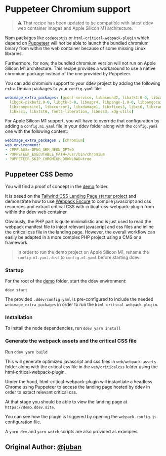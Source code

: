 # Puppeteer Chromium support

> ⚠️ That recipe has been updated to be compatible with latest ddev web container images and Apple Silicon M1 architecture.

Npm packages like `codeceptjs` or `html-critical-webpack-plugin` which depend on [Puppeteer](https://github.com/puppeteer/puppeteer/) will not be able to launch the bundled chromium binary from within the web container because of some missing Linux libraries.

Furthermore, for now, the bundled chromium version will not run on Apple Silicon M1 architecture. This recipe provides a workaround to use a native chromium package instead of the one provided by Puppeteer.

You can add chromium support to your ddev project by adding the following extra Debian packages to your `config.yaml` file:

```yaml
webimage_extra_packages: [gconf-service, libasound2, libatk1.0-0, libcairo2, libgconf-2-4,
  libgdk-pixbuf2.0-0, libgtk-3-0, libnspr4, libpango-1.0-0, libpangocairo-1.0-0, libx11-xcb1,
  libxcomposite1, libxcursor1, libxdamage1, libxfixes3, libxi6, libxrandr2, libxrender1,
  libxss1, libxtst6, fonts-liberation, libnss3, xdg-utils]
```

For Apple Silicon M1 support, you will have to override that configuration by adding a `config.m1.yaml` file in your ddev folder along with the `config.yaml` one with the following content:

```yaml
webimage_extra_packages : [chromium]
web_environment:
- CPPFLAGS=-DPNG_ARM_NEON_OPT=0
- PUPPETEER_EXECUTABLE_PATH=/usr/bin/chromium
- PUPPETEER_SKIP_CHROMIUM_DOWNLOAD=true
```

## Puppeteer CSS Demo

You will find a proof of concept in the [demo](demo/) folder.

It is based on the [Tailwind CSS Landing Page starter project](https://github.com/tailwindtoolbox/Landing-Page) and demonstrate how to use [Webpack Encore](https://symfony.com/doc/current/frontend.html) to compile javascript and css resources and extract critical CSS with critical-css-webpack-plugin from within the ddev web container.

Obviously, the PHP part is quite minimalistic and is just used to read the webpack manifest file to inject relevant javascript and css files and inline the critical css file in the landing page. However, the overall workflow can easily be adapted in a more complex PHP project using a CMS or a framework.

> In order to run the demo project on Apple Silicon M1, rename the `config.m1.yaml.dist` to `config.m1.yaml` before starting ddev.

### Startup

For the root of the [demo](demo/) folder, start the ddev environment:

```
ddev start
```

The provided `.ddev/config.yaml` is pre-configured to include the needed `webimage_extra_packages` in order to run the `html-critical-webpack-plugin`.

### Installation

To install the node dependencies, run `ddev yarn install`

### Generate the webpack assets and the critical CSS file

Run `ddev yarn build`

This will generate optimized javascript and css files in `web/webpack-assets` folder along with the critical css file in the `web/criticalcss` folder using the html-critical-webpack-plugin.

Under the hood, html-critical-webpack-plugin will instantiate a headless Chrome using Puppeteer to access the landing page hosted by ddev in order to extact relevant critical css.

At that stage you should be able to view the landing page at `https://demo.ddev.site`.

You can see how the plugin is triggered by opening the `webpack.config.js` configuration file.

A `yarn dev` and `yarn watch` scripts are also provided as examples.

## Original Author: [@juban](https://github.com/juban)
